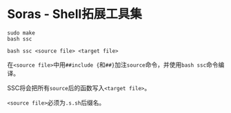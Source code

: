 # Soras - Shell拓展工具集

```
sudo make
bash ssc
```

```
bash ssc <source file> <target file>
```

在`<source file>`中用`##include {`和`##}`加注`source`命令，并使用`bash ssc`命令编译。

SSC将会把所有`source`后的函数写入`<target file>`。

`<source file>`必须为`.s.sh`后缀名。